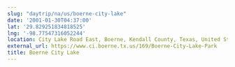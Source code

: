 ```yaml
---
slug: "daytrip/na/us/boerne-city-lake"
date: '2001-01-30T04:37:00'
lat: '29.829251834818525'
lng: '-98.77547316052244'
location: City Lake Road East, Boerne, Kendall County, Texas, United States
external_url: https://www.ci.boerne.tx.us/169/Boerne-City-Lake-Park
title: Boerne City Lake
---
```



